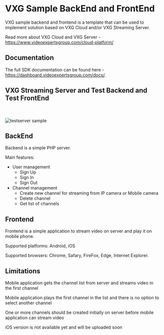 # VXG Sample BackEnd and FrontEnd

VXG sample backend and frontend is a template that can be used to implement solution based on VXG Cloud and/or VXG Streaming Server.

Read more about VXG Cloud and VXG Server - https://www.videoexpertsgroup.com/cloud-platform/

## Documentation 
The full SDK documentation can be found here - https://dashboard.videoexpertsgroup.com/docs/.

## VXG Streaming Server and Test Backend and Test FrontEnd

<br>
<br>
<img src="http://www.videoexpertsgroup.com/git/testserver1.png" alt="testserver sample" >
<br>

## BackEnd 

Backend is a simple PHP server. 

Main features:
   - User management
       - Sign Up
       - Sign In
       - Sign Out
   - Channel management 
       - Create new channel for streaming from IP camera or Mobile camera
       - Delete channel
       - Get list of channels  

## Frontend 

Frontend is a simple application to stream video on server and play it on mobile phone.

Supported platforms: Android, iOS

Supported browsers: Chrome, Safary, FireFox, Edge, Internet Explorer. 
    
## Limitations
    
Mobile application gets the channel list from server and streams video in the first channel

Mobile application plays the first channel in the list and there is no option to select another channel 

One or more channels should be created initially on server before mobile application can stream video

iOS version is not available yet and will be uploaded soon
   
  
